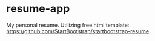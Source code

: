 # resume-app
My personal resume.
Utilizing free html template: 
https://github.com/StartBootstrap/startbootstrap-resume


